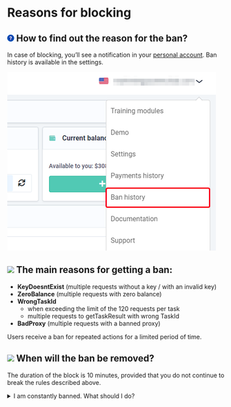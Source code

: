 ﻿# Reasons for blocking
## ![](./images/block-reason/Aspose.Words.bbd9194a-7e5f-4818-92e0-dfa2931e5a81.001.png) How to find out the reason for the ban?
In case of blocking, you’ll see a notification in your [personal account](https://capmonster.cloud/Dashboard).
Ban history is available in the settings.

![](./images/block-reason/ban-history.png) 
## ![](./images/block-reason/Aspose.Words.bbd9194a-7e5f-4818-92e0-dfa2931e5a81.003.png) The main reasons for getting a ban:

- **KeyDoesntExist** (multiple requests without a key / with an invalid key)
- **ZeroBalance** (multiple requests with zero balance)
- **WrongTaskId**
  - when exceeding the limit of the 120 requests per task
  - multiple requests to getTaskResult with wrong TaskId
- **BadProxy** (multiple requests with a banned proxy)

Users receive a ban for repeated actions for a limited period of time.
## ![](./images/block-reason/Aspose.Words.bbd9194a-7e5f-4818-92e0-dfa2931e5a81.004.png) When will the ban be removed?

The duration of the block is 10 minutes, provided that you do not continue to break the rules described above.


<details>
  <summary>
    I am constantly banned. What should I do?
  </summary>

The reason is that your app/script sends multiple incorrect API requests. 

**I am a user**

If you are not the developer of the app/script that sends captchas, contact their support and explain that the captcha recognition service blocks you for multiple incorrect requests (read the explanation of the reasons for getting a ban).

**I am a developer**

If you are a developer, make changes yourself according to the rules and limits:

- Make sure your app or script is sending correct requests to the API. Make sure all parameters are correct, including keys, task IDs, and other required data.

- Observe the limits on the number of requests per task and other restrictions set by the captcha recognition service. If your app sends too many requests, it can lead to blocking.

- Make sure you use reliable proxy servers to avoid blocking due to the use of banned proxies.

To see examples of valid queries, see [Captcha Types](https://docs.capmonster.cloud/docs/captchas). 

  </details>


